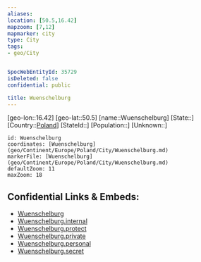 ```yaml
---
aliases: 
location: [50.5,16.42]
mapzoom: [7,12] 
mapmarker: city 
type: City
tags:
- geo/City


SpocWebEntityId: 35729
isDeleted: false
confidential: public

title: Wuenschelburg
---
```

[geo-lon::16.42]
[geo-lat::50.5]
[name::Wuenschelburg]
[State::]
[Country::[Poland](geo/Continent/Europe/Poland.md)]
[StateId::]
[Population::]
[Unknown::]


```leaflet
id: Wuenschelburg
coordinates: [Wuenschelburg](geo/Continent/Europe/Poland/City/Wuenschelburg.md)
markerFile: [Wuenschelburg](geo/Continent/Europe/Poland/City/Wuenschelburg.md)
defaultZoom: 11 
maxZoom: 18
```


## Confidential Links & Embeds: 
- [Wuenschelburg](../../../../../../_public/geo/Continent/Europe/Poland/City/Wuenschelburg.md) 
- [Wuenschelburg.internal](../../../../../../_internal/geo/Continent/Europe/Poland/City/Wuenschelburg.internal.md) 
- [Wuenschelburg.protect](../../../../../../_protect/geo/Continent/Europe/Poland/City/Wuenschelburg.protect.md) 
- [Wuenschelburg.private](../../../../../../_private/geo/Continent/Europe/Poland/City/Wuenschelburg.private.md) 
- [Wuenschelburg.personal](../../../../../../_personal/geo/Continent/Europe/Poland/City/Wuenschelburg.personal.md) 
- [Wuenschelburg.secret](../../../../../../_secret/geo/Continent/Europe/Poland/City/Wuenschelburg.secret.md) 
